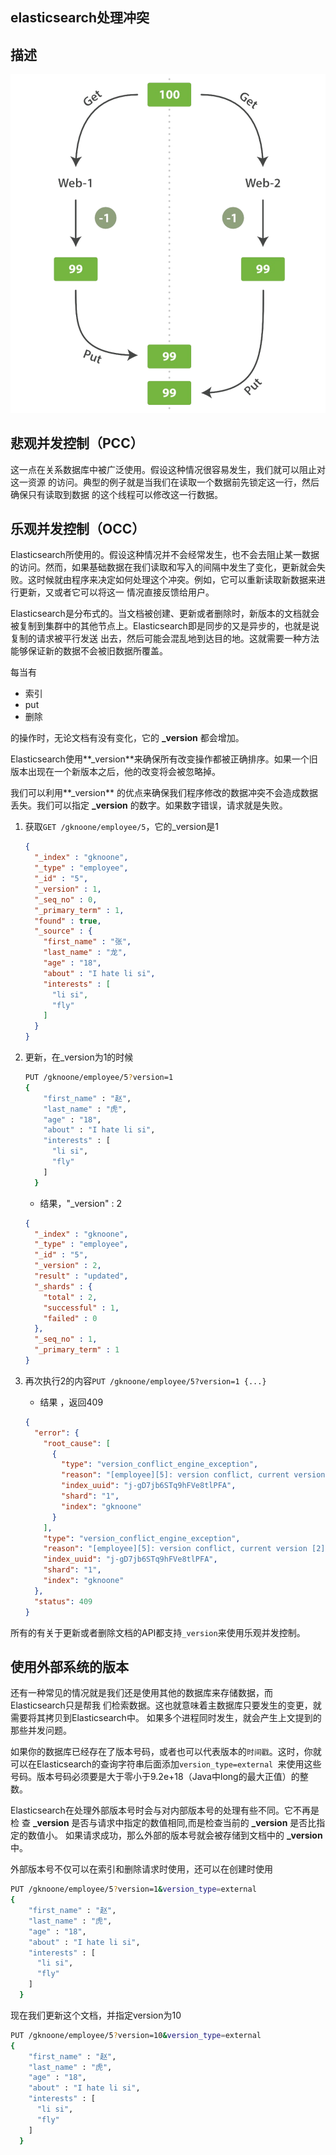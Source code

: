 ## elasticsearch处理冲突

## 描述

![image-20190830150530840](assets/image-20190830150530840.png)

## 悲观并发控制（PCC）

这一点在关系数据库中被广泛使用。假设这种情况很容易发生，我们就可以阻止对这一资源 的访问。典型的例子就是当我们在读取一个数据前先锁定这一行，然后确保只有读取到数据 的这个线程可以修改这一行数据。

## 乐观并发控制（OCC）

Elasticsearch所使用的。假设这种情况并不会经常发生，也不会去阻止某一数据的访问。然而，如果基础数据在我们读取和写入的间隔中发生了变化，更新就会失败。这时候就由程序来决定如何处理这个冲突。例如，它可以重新读取新数据来进行更新，又或者它可以将这一 情况直接反馈给用户。

Elasticsearch是分布式的。当文档被创建、更新或者删除时，新版本的文档就会被复制到集群中的其他节点上。Elasticsearch即是同步的又是异步的，也就是说复制的请求被平行发送 出去，然后可能会混乱地到达目的地。这就需要一种方法能够保证新的数据不会被旧数据所覆盖。

每当有

- 索引
- put 
- 删除

的操作时，无论文档有没有变化，它的 **_version** 都会增加。

Elasticsearch使用**_version**来确保所有改变操作都被正确排序。如果一个旧版本出现在一个新版本之后，他的改变将会被忽略掉。

我们可以利用**_version** 的优点来确保我们程序修改的数据冲突不会造成数据丢失。我们可以指定 **_version** 的数字。如果数字错误，请求就是失败。

1. 获取`GET /gknoone/employee/5`，它的_version是1

   ```json
   {
     "_index" : "gknoone",
     "_type" : "employee",
     "_id" : "5",
     "_version" : 1,
     "_seq_no" : 0,
     "_primary_term" : 1,
     "found" : true,
     "_source" : {
       "first_name" : "张",
       "last_name" : "龙",
       "age" : "18",
       "about" : "I hate li si",
       "interests" : [
         "li si",
         "fly"
       ]
     }
   }
   ```

2. 更新，在_version为1的时候

   ```sh
   PUT /gknoone/employee/5?version=1
   {
       "first_name" : "赵",
       "last_name" : "虎",
       "age" : "18",
       "about" : "I hate li si",
       "interests" : [
         "li si",
         "fly"
       ]
     }
   ```

   - 结果，"_version" : 2

   ```json
   {
     "_index" : "gknoone",
     "_type" : "employee",
     "_id" : "5",
     "_version" : 2,
     "result" : "updated",
     "_shards" : {
       "total" : 2,
       "successful" : 1,
       "failed" : 0
     },
     "_seq_no" : 1,
     "_primary_term" : 1
   }
   ```

3. 再次执行2的内容`PUT /gknoone/employee/5?version=1 {...}`

   - 结果 ，返回409

   ```json
   {
     "error": {
       "root_cause": [
         {
           "type": "version_conflict_engine_exception",
           "reason": "[employee][5]: version conflict, current version [2] is different than the one provided [1]",
           "index_uuid": "j-gD7jb6STq9hFVe8tlPFA",
           "shard": "1",
           "index": "gknoone"
         }
       ],
       "type": "version_conflict_engine_exception",
       "reason": "[employee][5]: version conflict, current version [2] is different than the one provided [1]",
       "index_uuid": "j-gD7jb6STq9hFVe8tlPFA",
       "shard": "1",
       "index": "gknoone"
     },
     "status": 409
   }
   ```

所有的有关于更新或者删除文档的API都支持`_version`来使用乐观并发控制。

## 使用外部系统的版本

还有一种常见的情况就是我们还是使用其他的数据库来存储数据，而Elasticsearch只是帮我 们检索数据。这也就意味着主数据库只要发生的变更，就需要将其拷贝到Elasticsearch中。 如果多个进程同时发生，就会产生上文提到的那些并发问题。

如果你的数据库已经存在了版本号码，或者也可以代表版本的`时间戳`。这时，你就可以在Elasticsearch的查询字符串后面添加`version_type=external `来使用这些号码。版本号码必须要是大于零小于9.2e+18（Java中long的最大正值）的整数。

Elasticsearch在处理外部版本号时会与对内部版本号的处理有些不同。它不再是检 查 **_version** 是否与请求中指定的数值相同,而是检查当前的 **_version** 是否比指定的数值小。 如果请求成功，那么外部的版本号就会被存储到文档中的 **_version** 中。

外部版本号不仅可以在索引和删除请求时使用，还可以在创建时使用

```sh
PUT /gknoone/employee/5?version=1&version_type=external
{
    "first_name" : "赵",
    "last_name" : "虎",
    "age" : "18",
    "about" : "I hate li si",
    "interests" : [
      "li si",
      "fly"
    ]
  }
```

现在我们更新这个文档，并指定version为10

```sh
PUT /gknoone/employee/5?version=10&version_type=external
{
    "first_name" : "赵",
    "last_name" : "虎",
    "age" : "18",
    "about" : "I hate li si",
    "interests" : [
      "li si",
      "fly"
    ]
  }
```

